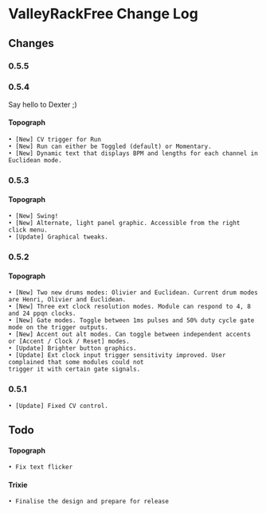 # ValleyRackFree Change Log

## Changes

### 0.5.5



### 0.5.4

Say hello to Dexter ;)

#### Topograph
    • [New] CV trigger for Run
    • [New] Run can either be Toggled (default) or Momentary.
    • [New] Dynamic text that displays BPM and lengths for each channel in Euclidean mode.

### 0.5.3

#### Topograph
    • [New] Swing!
    • [New] Alternate, light panel graphic. Accessible from the right click menu.
    • [Update] Graphical tweaks.

### 0.5.2

#### Topograph
    • [New] Two new drums modes: Olivier and Euclidean. Current drum modes are Henri, Olivier and Euclidean.
    • [New] Three ext clock resolution modes. Module can respond to 4, 8 and 24 ppqn clocks.
    • [New] Gate modes. Toggle between 1ms pulses and 50% duty cycle gate mode on the trigger outputs.
    • [New] Accent out alt modes. Can toggle between independent accents or [Accent / Clock / Reset] modes.
    • [Update] Brighter button graphics.
    • [Update] Ext clock input trigger sensitivity improved. User complained that some modules could not
    trigger it with certain gate signals.

### 0.5.1
    • [Update] Fixed CV control.

## Todo

#### Topograph
    • Fix text flicker
#### Trixie
    • Finalise the design and prepare for release
